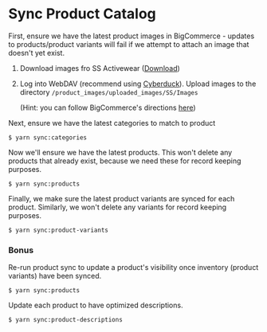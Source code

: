 # Sync Product Catalog

First, ensure we have the latest product images in BigCommerce - updates to products/product variants will fail if we attempt to attach an image that doesn't yet exist.

1. Download images fro SS Activewear ([Download](https://cdn.ssactivewear.com/DataLibrary/SNS_Activewear_Images.zip?_gl=1*dpav0w*_ga*NDc2Mzg4MTQ4LjE2OTY2ODgyODc.*_ga_B9ZFD6MJC3*MTcwODAwNTU3MC42NC4xLjE3MDgwMDU2MDIuMjguMC4w))

2. Log into WebDAV (recommend using [Cyberduck](https://cyberduck.io/)). Upload images to the directory `/product_images/uploaded_images/SS/Images`

   (Hint: you can follow BigCommerce's directions [here](https://support.bigcommerce.com/s/article/File-Access-WebDAV?language=en_US))

Next, ensure we have the latest categories to match to product

```
$ yarn sync:categories
```

Now we'll ensure we have the latest products. This won't delete any products that already exist, because we need these for record keeping purposes.

```
$ yarn sync:products
```

Finally, we make sure the latest product variants are synced for each product. Similarly, we won't delete any variants for record keeping purposes.

```
$ yarn sync:product-variants
```

### Bonus

Re-run product sync to update a product's visibility once inventory (product variants) have been synced.

```
$ yarn sync:products
```

Update each product to have optimized descriptions.

```
$ yarn sync:product-descriptions
```
